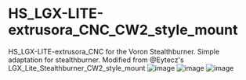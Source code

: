# HS_LGX-LITE-extrusora_CNC_CW2_style_mount
HS_LGX-LITE-extrusora_CNC for the Voron Stealthburner.
Simple adaptation for stealthburner.
Modified from @Eytecz's LGX_Lite_Stealthburner_CW2_style_mount
![image](https://github.com/xujieenm/HS_LGX-LITE-extrusora_CNC_CW2_style_mount/blob/7133832c38df201d73975aa2671fa809426d5e00/IMAGES1.png)
![image](https://github.com/xujieenm/HS_LGX-LITE-extrusora_CNC_CW2_style_mount/blob/4cd68ee2f11cf6658bcb157eb48f51940e56b5e5/IMAGES2.png)
![image](https://github.com/xujieenm/HS_LGX-LITE-extrusora_CNC_CW2_style_mount/blob/7133832c38df201d73975aa2671fa809426d5e00/IMAGES3.png)

